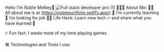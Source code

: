 Hello I'm Noble Melkey🤗
![Full stack developer pro (1)](https://github.com/NobleMelkey/NobleMelkey/assets/129990113/8785211d-3eff-423f-a49b-9576dbf220ae)
👨🏻‍💻 About Me:
🙋‍♂️ All about me is at (https://nobleportfolio.netlify.app/)
🌱 I’m currently learning
🤔 I’m looking for job
👨‍💻 Life Hack: Learn new tech 🔥 and share what you have learned 🎉

⚡ Fun fact: I waste most of my time playing games

🛠️ Technologies and Tools I use:


